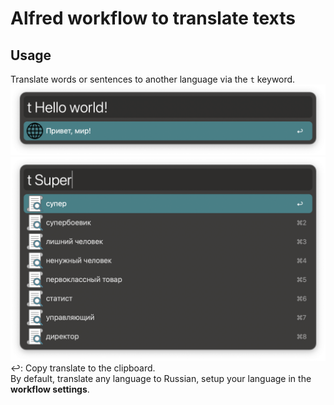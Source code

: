 # Alfred workflow to translate texts
## Usage
Translate words or sentences to another language via the `t` keyword.
![preview](images/preview.png)
![preview2](images/preview2.png)
↩: Copy translate to the clipboard.  
By default, translate any language to Russian, setup your language in the **workflow settings**.

